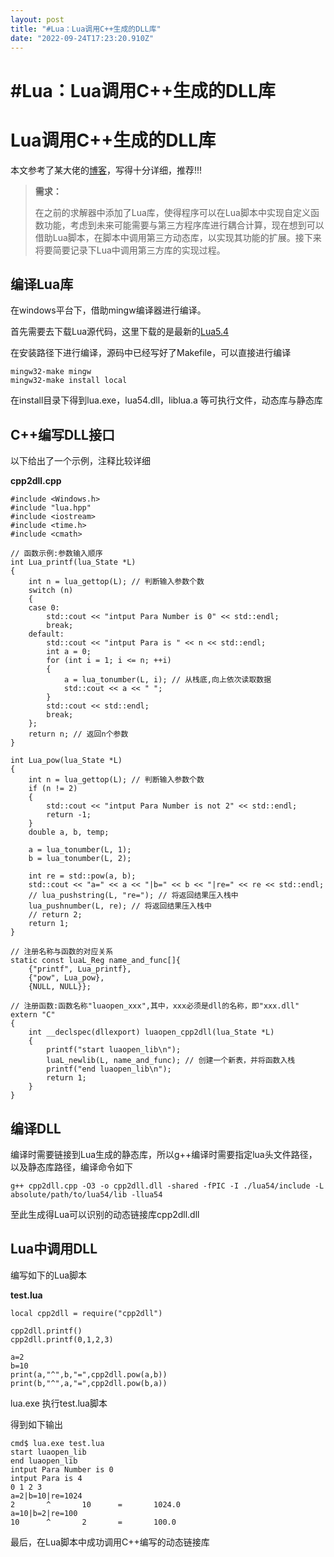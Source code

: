 ```yaml
---
layout: post
title: "#Lua：Lua调用C++生成的DLL库"
date: "2022-09-24T17:23:20.910Z"
---
```

#Lua：Lua调用C++生成的DLL库
====================

Lua调用C++生成的DLL库
===============

本文参考了某大佬的[博客](https://www.cnblogs.com/sevenyuan/p/4511808.html)，写得十分详细，推荐!!!

> **需求：**
> 
> 在之前的求解器中添加了Lua库，使得程序可以在Lua脚本中实现自定义函数功能，考虑到未来可能需要与第三方程序库进行耦合计算，现在想到可以借助Lua脚本，在脚本中调用第三方动态库，以实现其功能的扩展。接下来将要简要记录下Lua中调用第三方库的实现过程。

编译Lua库
------

在windows平台下，借助mingw编译器进行编译。

首先需要去下载Lua源代码，这里下载的是最新的[Lua5.4](http://www.lua.org/download.html)

在安装路径下进行编译，源码中已经写好了Makefile，可以直接进行编译

    mingw32-make mingw
    mingw32-make install local
    

在install目录下得到lua.exe，lua54.dll，liblua.a 等可执行文件，动态库与静态库

C++编写DLL接口
----------

以下给出了一个示例，注释比较详细

**cpp2dll.cpp**

    #include <Windows.h>
    #include "lua.hpp"
    #include <iostream>
    #include <time.h>
    #include <cmath>
    
    // 函数示例:参数输入顺序
    int Lua_printf(lua_State *L)
    {
        int n = lua_gettop(L); // 判断输入参数个数
        switch (n)
        {
        case 0:
            std::cout << "intput Para Number is 0" << std::endl;
            break;
        default:
            std::cout << "intput Para is " << n << std::endl;
            int a = 0;
            for (int i = 1; i <= n; ++i)
            {
                a = lua_tonumber(L, i); // 从栈底,向上依次读取数据
                std::cout << a << " ";
            }
            std::cout << std::endl;
            break;
        };
        return n; // 返回n个参数
    }
    
    int Lua_pow(lua_State *L)
    {
        int n = lua_gettop(L); // 判断输入参数个数
        if (n != 2)
        {
            std::cout << "intput Para Number is not 2" << std::endl;
            return -1;
        }
        double a, b, temp;
    
        a = lua_tonumber(L, 1);
        b = lua_tonumber(L, 2);
    
        int re = std::pow(a, b);
        std::cout << "a=" << a << "|b=" << b << "|re=" << re << std::endl;
        // lua_pushstring(L, "re="); // 将返回结果压入栈中
        lua_pushnumber(L, re); // 将返回结果压入栈中
        // return 2;
        return 1;
    }
    
    // 注册名称与函数的对应关系
    static const luaL_Reg name_and_func[]{
        {"printf", Lua_printf},
        {"pow", Lua_pow},
        {NULL, NULL}};
    
    // 注册函数:函数名称"luaopen_xxx",其中，xxx必须是dll的名称，即"xxx.dll"
    extern "C"
    {
        int __declspec(dllexport) luaopen_cpp2dll(lua_State *L)
        {
            printf("start luaopen_lib\n");
            luaL_newlib(L, name_and_func); // 创建一个新表，并将函数入栈
            printf("end luaopen_lib\n");
            return 1;
        }
    }
    

编译DLL
-----

编译时需要链接到Lua生成的静态库，所以g++编译时需要指定lua头文件路径，以及静态库路径，编译命令如下

    g++ cpp2dll.cpp -O3 -o cpp2dll.dll -shared -fPIC -I ./lua54/include -L absolute/path/to/lua54/lib -llua54
    

至此生成得Lua可以识别的动态链接库cpp2dll.dll

Lua中调用DLL
---------

编写如下的Lua脚本

**test.lua**

    local cpp2dll = require("cpp2dll")
    
    cpp2dll.printf()
    cpp2dll.printf(0,1,2,3)
    
    a=2
    b=10
    print(a,"^",b,"=",cpp2dll.pow(a,b))
    print(b,"^",a,"=",cpp2dll.pow(b,a))
    

lua.exe 执行test.lua脚本

得到如下输出

    cmd$ lua.exe test.lua
    start luaopen_lib
    end luaopen_lib
    intput Para Number is 0
    intput Para is 4
    0 1 2 3
    a=2|b=10|re=1024
    2       ^       10      =       1024.0
    a=10|b=2|re=100
    10      ^       2       =       100.0
    

最后，在Lua脚本中成功调用C++编写的动态链接库